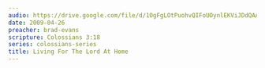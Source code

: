 ```yaml
---
audio: https://drive.google.com/file/d/1OgFgLOtPuohvQIFoUOynlEKViJDdQAAg/view
date: 2009-04-26
preacher: brad-evans
scripture: Colossians 3:18
series: colossians-series
title: Living For The Lord At Home
---
```

